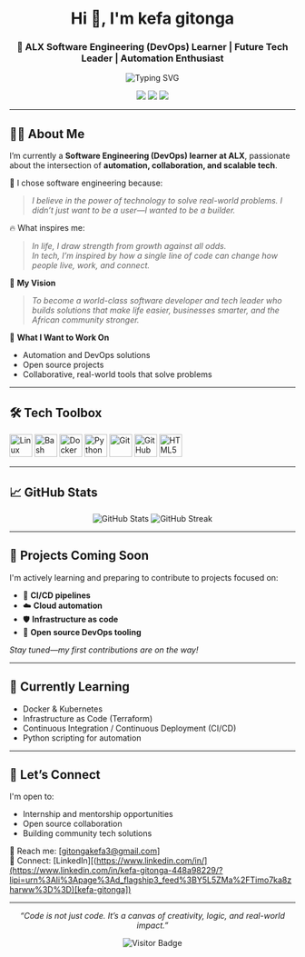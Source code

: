 <!-- Profile Header -->
<h1 align="center">Hi 👋, I'm kefa gitonga</h1>
<h3 align="center">🚀 ALX Software Engineering (DevOps) Learner | Future Tech Leader | Automation Enthusiast</h3>

<p align="center">
  <img src="https://readme-typing-svg.demolab.com?font=Fira+Code&pause=1000&center=true&vCenter=true&width=435&lines=DevOps+Learner+at+ALX;Driven+to+build+and+automate+the+future;Inspired+by+growth%2C+code%2C+and+community" alt="Typing SVG" />
</p>

<!-- Social Links -->
<p align="center">
  <a href="https://www.linkedin.com/in/[your-linkedin]"><img src="https://img.shields.io/badge/LinkedIn-blue?style=for-the-badge&logo=linkedin" /></a>
  <a href="mailto:[your-email]"><img src="https://img.shields.io/badge/Email-red?style=for-the-badge&logo=gmail" /></a>
  <a href="https://github.com/[kefa-gitonga]"><img src="https://img.shields.io/github/followers/[your-github-username]?style=social" /></a>
</p>

---

## 👨‍💻 About Me

I’m currently a **Software Engineering (DevOps) learner at ALX**, passionate about the intersection of **automation, collaboration, and scalable tech**.

💭 I chose software engineering because:  
> *I believe in the power of technology to solve real-world problems. I didn’t just want to be a user—I wanted to be a builder.*

🔥 What inspires me:  
> *In life, I draw strength from growth against all odds.*  
> *In tech, I’m inspired by how a single line of code can change how people live, work, and connect.*

🎯 **My Vision**  
> *To become a world-class software developer and tech leader who builds solutions that make life easier, businesses smarter, and the African community stronger.*

💼 **What I Want to Work On**  
- Automation and DevOps solutions  
- Open source projects  
- Collaborative, real-world tools that solve problems  

---

## 🛠 Tech Toolbox

<p align="left">
  <img src="https://cdn.jsdelivr.net/gh/devicons/devicon/icons/linux/linux-original.svg" height="40" alt="Linux" />
  <img src="https://cdn.jsdelivr.net/gh/devicons/devicon/icons/bash/bash-original.svg" height="40" alt="Bash" />
  <img src="https://cdn.jsdelivr.net/gh/devicons/devicon/icons/docker/docker-original.svg" height="40" alt="Docker" />
  <img src="https://cdn.jsdelivr.net/gh/devicons/devicon/icons/python/python-original.svg" height="40" alt="Python" />
  <img src="https://cdn.jsdelivr.net/gh/devicons/devicon/icons/git/git-original.svg" height="40" alt="Git" />
  <img src="https://cdn.jsdelivr.net/gh/devicons/devicon/icons/github/github-original.svg" height="40" alt="GitHub" />
  <img src="https://cdn.jsdelivr.net/gh/devicons/devicon/icons/html5/html5-original.svg" height="40" alt="HTML5" />
</p>

---

## 📈 GitHub Stats

<p align="center">
  <img src="https://github-readme-stats.vercel.app/api?username=https://github.com/kefflin&show_icons=true&theme=radical" alt="GitHub Stats" />
  <img src="https://github-readme-streak-stats.herokuapp.com/?user=[kefflin]&theme=radical" alt="GitHub Streak" />
</p>

---

## 🚀 Projects Coming Soon

I'm actively learning and preparing to contribute to projects focused on:
- 🔄 **CI/CD pipelines**
- ☁️ **Cloud automation**
- 🛡️ **Infrastructure as code**
- 🤝 **Open source DevOps tooling**

_Stay tuned—my first contributions are on the way!_

---

## 🎯 Currently Learning

- Docker & Kubernetes  
- Infrastructure as Code (Terraform)  
- Continuous Integration / Continuous Deployment (CI/CD)  
- Python scripting for automation  

---

## 🤝 Let’s Connect

I'm open to:
- Internship and mentorship opportunities  
- Open source collaboration  
- Building community tech solutions  

📩 Reach me: [gitongakefa3@gmail.com]  
🔗 Connect: [LinkedIn][(https://www.linkedin.com/in/](https://www.linkedin.com/in/kefa-gitonga-448a98229/?lipi=urn%3Ali%3Apage%3Ad_flagship3_feed%3BY5L5ZMa%2FTimo7ka8zharww%3D%3D)[kefa-gitonga])  

---

<p align="center">
  <i>“Code is not just code. It’s a canvas of creativity, logic, and real-world impact.”</i>
</p>

<p align="center">
  <img src="https://visitor-badge.laobi.icu/badge?page_id=[kefflin].github-profile" alt="Visitor Badge" />
</p>



